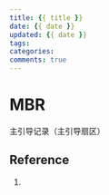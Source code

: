 ```yaml
---
title: {{ title }}
date: {{ date }}
updated: {{ date }}
tags: 
categories: 
comments: true
---
```


# MBR

主引导记录（主引导扇区）





















## Reference 

1. 

